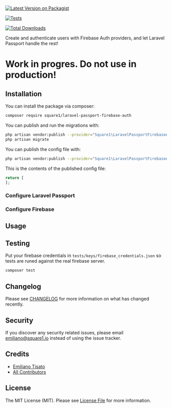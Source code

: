 # 

[![Latest Version on Packagist](https://img.shields.io/packagist/v/square1-io/laravel-passport-firebase-auth.svg?style=flat-square)](https://packagist.org/packages/square1-io/laravel-passport-firebase-auth)

[![Tests](https://github.com/square1-io/laravel-passport-firebase-auth/workflows/Tests/badge.svg)](https://github.com/square1-io/laravel-passport-firebase-auth/actions?query=workflow%3ATests+branch%3Amaster)

[![Total Downloads](https://img.shields.io/packagist/dt/square1-io/laravel-passport-firebase-auth.svg?style=flat-square)](https://packagist.org/packages/square1-io/laravel-passport-firebase-auth)


Create and authenticate users with Firebase Auth providers, and let Laravel Passport handle the rest!

# Work in progres. Do not use in production!

## Installation

You can install the package via composer:

```bash
composer require square1/laravel-passport-firebase-auth
```

You can publish and run the migrations with:

```bash
php artisan vendor:publish --provider="Square1\LaravelPassportFirebaseAuth\LaravelPassportFirebaseAuthServiceProvider" --tag="migrations"
php artisan migrate
```

You can publish the config file with:
```bash
php artisan vendor:publish --provider="Square1\LaravelPassportFirebaseAuth\LaravelPassportFirebaseAuthServiceProvider" --tag="config"
```

This is the contents of the published config file:

```php
return [
];
```

### Configure Laravel Passport
### Configure Firebase
## Usage


## Testing

Put your firebase credentials in `tests/keys/firebase_credentials.json` so tests are runed against the real firebase server.

``` bash
composer test
```

## Changelog

Please see [CHANGELOG](CHANGELOG.md) for more information on what has changed recently.

## Security

If you discover any security related issues, please email emiliano@square1.io instead of using the issue tracker.

## Credits

- [Emiliano Tisato](https://github.com/emilianotisato)
- [All Contributors](../../contributors)

## License

The MIT License (MIT). Please see [License File](LICENSE.md) for more information.
